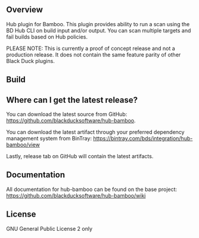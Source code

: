 ## Overview ##
Hub plugin for Bamboo. This plugin provides ability to run a scan using the BD Hub CLI on build input and/or output. You can scan multiple targets and fail builds based on Hub policies.  

PLEASE NOTE: This is currently a proof of concept release and not a production release.  It does not contain the same feature parity of other Black Duck plugins. 

## Build ##

## Where can I get the latest release? ##
You can download the latest source from GitHub: https://github.com/blackducksoftware/hub-bamboo. 

You can download the latest artifact through your preferred dependency management system from BinTray: https://bintray.com/bds/integration/hub-bamboo/view

Lastly, release tab on GitHub will contain the latest artifacts.

## Documentation ##
All documentation for hub-bamboo can be found on the base project:  https://github.com/blackducksoftware/hub-bamboo/wiki

## License ##
GNU General Public License 2 only
